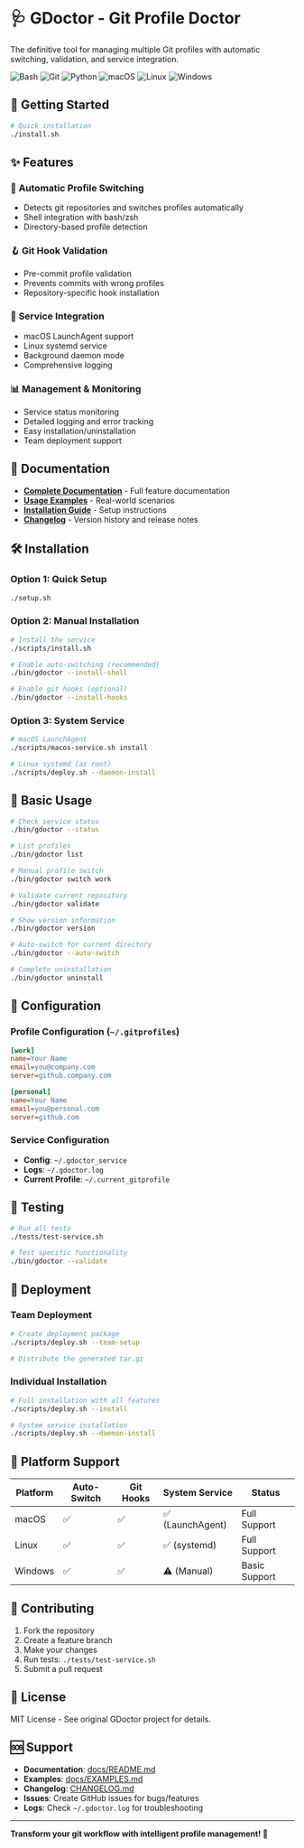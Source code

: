 # 🩺 GDoctor - Git Profile Doctor

The definitive tool for managing multiple Git profiles with automatic switching, validation, and service integration.

![Bash](https://img.shields.io/badge/bash-%23121011.svg?style=for-the-badge&logo=gnu-bash&logoColor=white)
![Git](https://img.shields.io/badge/git-%23F05033.svg?style=for-the-badge&logo=git&logoColor=white)
![Python](https://img.shields.io/badge/python-3670A0?style=for-the-badge&logo=python&logoColor=ffdd54)
![macOS](https://img.shields.io/badge/mac%20os-000000?style=for-the-badge&logo=macos&logoColor=F0F0F0)
![Linux](https://img.shields.io/badge/Linux-FCC624?style=for-the-badge&logo=linux&logoColor=black)
![Windows](https://img.shields.io/badge/Windows-0078D6?style=for-the-badge&logo=windows&logoColor=white)

## 🚀 Getting Started

```bash
# Quick installation
./install.sh
```

## ✨ Features

### 🔄 **Automatic Profile Switching**
- Detects git repositories and switches profiles automatically
- Shell integration with bash/zsh
- Directory-based profile detection

### 🪝 **Git Hook Validation**
- Pre-commit profile validation
- Prevents commits with wrong profiles
- Repository-specific hook installation

### 🔧 **Service Integration**
- macOS LaunchAgent support
- Linux systemd service
- Background daemon mode
- Comprehensive logging

### 📊 **Management & Monitoring**
- Service status monitoring
- Detailed logging and error tracking
- Easy installation/uninstallation
- Team deployment support

## 📖 Documentation

- **[Complete Documentation](docs/README.md)** - Full feature documentation
- **[Usage Examples](docs/EXAMPLES.md)** - Real-world scenarios
- **[Installation Guide](#installation)** - Setup instructions
- **[Changelog](CHANGELOG.md)** - Version history and release notes

## 🛠️ Installation

### Option 1: Quick Setup
```bash
./setup.sh
```

### Option 2: Manual Installation
```bash
# Install the service
./scripts/install.sh

# Enable auto-switching (recommended)
./bin/gdoctor --install-shell

# Enable git hooks (optional)
./bin/gdoctor --install-hooks
```

### Option 3: System Service
```bash
# macOS LaunchAgent
./scripts/macos-service.sh install

# Linux systemd (as root)
./scripts/deploy.sh --daemon-install
```

## 🎯 Basic Usage

```bash
# Check service status
./bin/gdoctor --status

# List profiles
./bin/gdoctor list

# Manual profile switch
./bin/gdoctor switch work

# Validate current repository
./bin/gdoctor validate

# Show version information
./bin/gdoctor version

# Auto-switch for current directory
./bin/gdoctor --auto-switch

# Complete uninstallation
./bin/gdoctor uninstall
```

## 🔧 Configuration

### Profile Configuration (`~/.gitprofiles`)
```ini
[work]
name=Your Name
email=you@company.com
server=github.company.com

[personal]
name=Your Name
email=you@personal.com
server=github.com
```

### Service Configuration
- **Config**: `~/.gdoctor_service`
- **Logs**: `~/.gdoctor.log`
- **Current Profile**: `~/.current_gitprofile`

## 🧪 Testing

```bash
# Run all tests
./tests/test-service.sh

# Test specific functionality
./bin/gdoctor --validate
```

## 🚀 Deployment

### Team Deployment
```bash
# Create deployment package
./scripts/deploy.sh --team-setup

# Distribute the generated tar.gz
```

### Individual Installation
```bash
# Full installation with all features
./scripts/deploy.sh --install

# System service installation
./scripts/deploy.sh --daemon-install
```

## 📱 Platform Support

| Platform | Auto-Switch | Git Hooks | System Service | Status |
|----------|-------------|-----------|----------------|---------|
| macOS    | ✅          | ✅        | ✅ (LaunchAgent) | Full Support |
| Linux    | ✅          | ✅        | ✅ (systemd)     | Full Support |
| Windows  | ✅          | ✅        | ⚠️ (Manual)      | Basic Support |

## 🤝 Contributing

1. Fork the repository
2. Create a feature branch
3. Make your changes
4. Run tests: `./tests/test-service.sh`
5. Submit a pull request

## 📄 License

MIT License - See original GDoctor project for details.

## 🆘 Support

- **Documentation**: [docs/README.md](docs/README.md)
- **Examples**: [docs/EXAMPLES.md](docs/EXAMPLES.md)
- **Changelog**: [CHANGELOG.md](CHANGELOG.md)
- **Issues**: Create GitHub issues for bugs/features
- **Logs**: Check `~/.gdoctor.log` for troubleshooting

---

**Transform your git workflow with intelligent profile management! 🎯**
